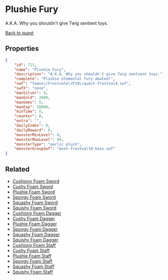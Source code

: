 # Plushie Fury

A.K.A. Why you shouldn't give Twig sentient toys.

[Back to quest](../quests.md)

## Properties

```json
{
    "id": 713,
    "name": "Plushie Fury",
    "description": "A.K.A. Why you shouldn't give Twig sentient toys.",
    "complete": "Plushie elemental fury abated!",
    "swf": "towns\/Frostvale\/F10\/quest-frostval4.swf",
    "swfX": "none",
    "maxSilver": 0,
    "maxGold": 2000,
    "maxGems": 0,
    "maxExp": 50000,
    "minTime": 0,
    "counter": 0,
    "extra": "",
    "dailyIndex": 0,
    "dailyReward": 0,
    "monsterMinLevel": 0,
    "monsterMaxLevel": 99,
    "monsterType": "warlic plush",
    "monsterGroupSwf": "mset-frostval10-boss.swf"
}
```

## Related

- [Cushiony Foam Sword](../items/4770-cushiony-foam-sword.md)
- [Cushy Foam Sword](../items/4771-cushy-foam-sword.md)
- [Plushie Foam Sword](../items/4772-plushie-foam-sword.md)
- [Spongy Foam Sword](../items/4773-spongy-foam-sword.md)
- [Squashy Foam Sword](../items/4774-squashy-foam-sword.md)
- [Squishy Foam Sword](../items/4775-squishy-foam-sword.md)
- [Cushiony Foam Dagger](../items/4776-cushiony-foam-dagger.md)
- [Cushy Foam Dagger](../items/4777-cushy-foam-dagger.md)
- [Plushie Foam Dagger](../items/4778-plushie-foam-dagger.md)
- [Spongy Foam Dagger](../items/4779-spongy-foam-dagger.md)
- [Squashy Foam Dagger](../items/4780-squashy-foam-dagger.md)
- [Squishy Foam Dagger](../items/4781-squishy-foam-dagger.md)
- [Cushiony Foam Staff](../items/4782-cushiony-foam-staff.md)
- [Cushy Foam Staff](../items/4783-cushy-foam-staff.md)
- [Plushie Foam Staff](../items/4784-plushie-foam-staff.md)
- [Spongy Foam Staff](../items/4785-spongy-foam-staff.md)
- [Squashy Foam Staff](../items/4786-squashy-foam-staff.md)
- [Squishy Foam Staff](../items/4787-squishy-foam-staff.md)

